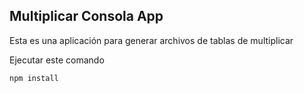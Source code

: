 


## Multiplicar Consola App

Esta es una aplicación para generar archivos de tablas de multiplicar

Ejecutar este comando

````
npm install

````
